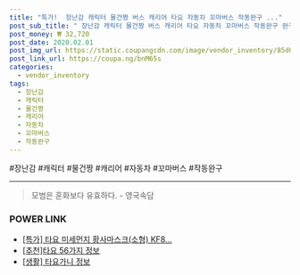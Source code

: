 ```yaml
--- 
title: "특가!  장난감 캐릭터 물건짱 버스 캐리어 타요 자동차 꼬마버스 작동완구 ..." 
post_sub_title: " 장난감 캐릭터 물건짱 버스 캐리어 타요 자동차 꼬마버스 작동완구 완구 미니카" 
post_money: ₩ 32,720 
post_date: 2020.02.01 
post_img_url: https://static.coupangcdn.com/image/vendor_inventory/85d0/50b4c47f49a7f079714fed43627323fa24f63d0a9f1b79000b8d0f3f83a1.jpg 
post_link_url: https://coupa.ng/bnM65s 
categories: 
  - vendor_inventory 
tags: 
  - 장난감 
  - 캐릭터 
  - 물건짱 
  - 캐리어 
  - 자동차 
  - 꼬마버스 
  - 작동완구 
--- 
```

  #장난감 #캐릭터 #물건짱 #캐리어 #자동차 #꼬마버스 #작동완구 
<hr> 

> 모범은 훈화보다 유효하다. - 영국속담 


### POWER LINK

* <a href="https://blog.naver.com/santokki14/221789642618" target="_blank">[특가] 타요 미세먼지 황사마스크(소형) KF8...</a>
* <a href="https://blog.naver.com/fasyy4321/221792221947" target="_blank">[추천]타요 56가지 정보</a>
* <a href="https://blog.naver.com/fasyy4321/221765105859" target="_blank"> [생활] 타요가니 정보 </a>
